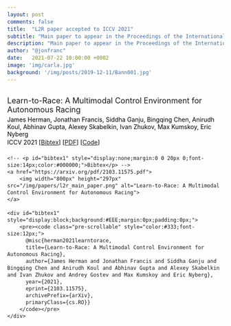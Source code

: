 ```yaml
---
layout: post
comments: false
title:  "L2R paper accepted to ICCV 2021"
subtitle: "Main paper to appear in the Proceedings of the International Conference on Computer Vision (October 11-17, 2021; Virtual)."
description: "Main paper to appear in the Proceedings of the International Conference on Computer Vision (October 11-17, 2021; Virtual)."
author: "@jonfranc"
date:   2021-07-22 10:00:00 +0002
image: 'img/carla.jpg'
background: '/img/posts/2019-12-11/Bann001.jpg'
---
```


<div class="container" style="margin-top:30px;margin-bottom:30px;">
    <p style="margin:0 0 4px 0;font-size:18px;">Learn-to-Race: A Multimodal Control Environment for Autonomous Racing</p>
    <p style="margin:0 0 2px 0;font-size:14px;color:#000000;">James Herman, Jonathan Francis, Siddha Ganju, Bingqing Chen, Anirudh Koul, Abhinav Gupta, Alexey Skabelkin, Ivan Zhukov, Max Kumskoy, Eric Nyberg</p>
    <p style="margin:0 0 20px 0;font-size:14px;color:#000000;">ICCV 2021 [<a href="javascript:void(0)" onclick='toggleVis("bibtex1")'>Bibtex</a>] [<a href="https://arxiv.org/pdf/2103.11575.pdf">PDF</a>] [<a href="https://github.com/learn-to-race/l2r">Code</a>]</p>

    <!-- <p id="bibtex1" style="display:none;margin:0 0 20px 0;font-size:14px;color:#000000;">Bibtex</p> -->
    <a href="https://arxiv.org/pdf/2103.11575.pdf">
        <img width="800px" height="297px" src="/img/papers/l2r_main_paper.png" alt="Learn-to-Race: A Multimodal Control Environment for Autonomous Racing">
    </a>

    <div id="bibtex1" style="display:block;background:#EEE;margin:0px;padding:0px;">
        <pre><code class="pre-scrollable" style="color:#333;font-size:12px;">
          @misc{herman2021learntorace,
          title={Learn-to-Race: A Multimodal Control Environment for Autonomous Racing},
          author={James Herman and Jonathan Francis and Siddha Ganju and Bingqing Chen and Anirudh Koul and Abhinav Gupta and Alexey Skabelkin and Ivan Zhukov and Andrey Gostev and Max Kumskoy and Eric Nyberg},
          year={2021},
          eprint={2103.11575},
          archivePrefix={arXiv},
          primaryClass={cs.RO}}
        </code></pre>
    </div>
</div>
